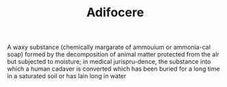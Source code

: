 ---
title: Adifocere
letter: A
permalink: "/definitions/bld-adifocere.html"
body: A waxy substance (chemically margarate of ammouium or ammonia-cal soap) formed
  by the decomposition of animal matter protected from the alr but subjected to moisture;
  in medical jurispru-dence, the substance into which a human cadaver is converted
  which has been buried for a long time in a saturated soil or has lain long in water
published_at: '2018-07-07'
source: Black's Law Dictionary 2nd Ed (1910)
layout: post
---